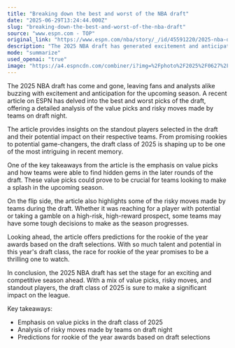 ```yaml
---
title: "Breaking down the best and worst of the NBA draft"
date: "2025-06-29T13:24:44.000Z"
slug: "breaking-down-the-best-and-worst-of-the-nba-draft"
source: "www.espn.com - TOP"
original_link: "https://www.espn.com/nba/story/_/id/45591220/2025-nba-draft-recap-value-picks-risky-moves-rookie-year-awards-predictions"
description: "The 2025 NBA draft has generated excitement and anticipation, with analysis focusing on value picks, risky moves, and predictions for rookie of the year awards."
mode: "summarize"
used_openai: "true"
image: "https://a4.espncdn.com/combiner/i?img=%2Fphoto%2F2025%2F0627%2Fr1512060_2_1296x729_16%2D9.jpg"
---
```


The 2025 NBA draft has come and gone, leaving fans and analysts alike buzzing with excitement and anticipation for the upcoming season. A recent article on ESPN has delved into the best and worst picks of the draft, offering a detailed analysis of the value picks and risky moves made by teams on draft night.

The article provides insights on the standout players selected in the draft and their potential impact on their respective teams. From promising rookies to potential game-changers, the draft class of 2025 is shaping up to be one of the most intriguing in recent memory.

One of the key takeaways from the article is the emphasis on value picks and how teams were able to find hidden gems in the later rounds of the draft. These value picks could prove to be crucial for teams looking to make a splash in the upcoming season.

On the flip side, the article also highlights some of the risky moves made by teams during the draft. Whether it was reaching for a player with potential or taking a gamble on a high-risk, high-reward prospect, some teams may have some tough decisions to make as the season progresses.

Looking ahead, the article offers predictions for the rookie of the year awards based on the draft selections. With so much talent and potential in this year's draft class, the race for rookie of the year promises to be a thrilling one to watch.

In conclusion, the 2025 NBA draft has set the stage for an exciting and competitive season ahead. With a mix of value picks, risky moves, and standout players, the draft class of 2025 is sure to make a significant impact on the league.

Key takeaways:
- Emphasis on value picks in the draft class of 2025
- Analysis of risky moves made by teams on draft night
- Predictions for rookie of the year awards based on draft selections